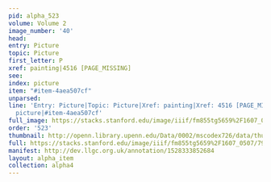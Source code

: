 ```yaml
---
pid: alpha_523
volume: Volume 2
image_number: '40'
head: 
entry: Picture
topic: Picture
first_letter: P
xref: painting|4516 [PAGE_MISSING]
see: 
index: picture
item: "#item-4aea507cf"
unparsed: 
line: 'Entry: Picture|Topic: Picture|Xref: painting|Xref: 4516 [PAGE_MISSING]|Index:
  picture|#item-4aea507cf'
full_image: https://stacks.stanford.edu/image/iiif/fm855tg5659%2F1607_0507/full/full/0/default.jpg
order: '523'
thumbnail: http://openn.library.upenn.edu/Data/0002/mscodex726/data/thumb/1607_0507_thumb.jpg
full: https://stacks.stanford.edu/image/iiif/fm855tg5659%2F1607_0507/796,2970,2958,468/full/0/default.jpg
manifest: http://dev.llgc.org.uk/annotation/1528333852684
layout: alpha_item
collection: alpha4
---
```

